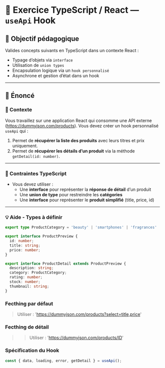 # 🎯 Exercice TypeScript / React — `useApi` Hook

## 🧠 Objectif pédagogique

Valides concepts suivants en TypeScript dans un contexte React :
- Typage d’objets via `interface`
- Utilisation de `union types`
- Encapsulation logique via un `hook personnalisé`
- Asynchrone et gestion d’état dans un hook

---

## 📝 Énoncé

### 🔧 Contexte

Vous travaillez sur une application React qui consomme une API externe (https://dummyjson.com/products). Vous devez créer un hook personnalisé `useApi` qui :
1. Permet de **récupérer la liste des produits** avec leurs titres et prix uniquement.
2. Permet de **récupérer les détails d’un produit** via la méthode `getDetail(id: number)`.

---

### 📐 Contraintes TypeScript

- Vous devez utiliser :
  - Une **interface** pour représenter la **réponse de détail** d’un produit
  - Une **union de type** pour restreindre les **catégories**
  - Une **interface** pour représenter le **produit simplifié** (title, price, id)

---

### 💡 Aide - Types à définir

```ts
export type ProductCategory = 'beauty' | 'smartphones' | 'fragrances' | 'skincare'; // etc.

export interface ProductPreview {
  id: number;
  title: string;
  price: number;
}

export interface ProductDetail extends ProductPreview {
  description: string;
  category: ProductCategory;
  rating: number;
  stock: number;
  thumbnail: string;
}

```

### Fecthing par défaut

> Utiliser : 'https://dummyjson.com/products?select=title,price'


### Fecthing de détail 

> > Utiliser : 'https://dummyjson.com/products/ID'


###  Spécification du Hook

```ts
const { data, loading, error, getDetail } = useApi();
```